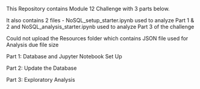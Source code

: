 This Repository contains Module 12 Challenge with 3 parts below. 

It also contains 2 files - NoSQL_setup_starter.ipynb used to analyze Part 1 & 2 and NoSQL_analysis_starter.ipynb used to analyze Part 3 of the challenge

Could not upload the Resources folder which contains JSON file used for Analysis due file size

Part 1: Database and Jupyter Notebook Set Up

Part 2: Update the Database

Part 3: Exploratory Analysis
